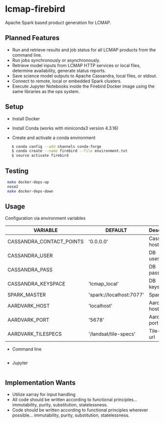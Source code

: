 # lcmap-firebird
Apache Spark based product generation for LCMAP.

## Planned Features
* Run and retrieve results and job status for all LCMAP products from the command line.
* Run jobs synchronously or asynchronously.
* Retrieve model inputs from LCMAP HTTP services or local files, determine availability, generate status reports.
* Save science model outputs to Apache Cassandra, local files, or stdout.
* Connect to remote, local or embedded Spark clusters.
* Execute Jupyter Notebooks inside the Firebird Docker image using the same libraries as the ops system.

## Setup

* Install Docker

* Install Conda (works with miniconda3 version 4.3.16)

* Create and activate a conda environment
```bash
   $ conda config --add channels conda-forge
   $ conda create --name firebird --file environment.txt
   $ source activate firebird
```

## Testing
```bash
 make docker-deps-up
 nose2
 make docker-deps-down
```

## Usage
Configuration via environment variables

| VARIABLE | DEFAULT | Description |
| --- | --- | --- |
| CASSANDRA_CONTACT_POINTS | '0.0.0.0' | Cassandra host IP |
| CASSANDRA_USER | | DB username |
| CASSANDRA_PASS | | DB password |
| CASSANDRA_KEYSPACE | 'lcmap_local' | DB keyspace |
| SPARK_MASTER | 'spark://localhost:7077' | Spark host |
| AARDVARK_HOST | 'localhost' | Aardvark host |
| AARDVARK_PORT | '5678' | Aardvark port |
| AARDVARK_TILESPECS | '/landsat/tile-specs' | Tile-specs url |


* Command line
```bash
```

* Jupyter
```bash
```

## Implementation Wants
* Utilize xarray for input handling
* All code should be written according to functional principles... immutability, purity, substitution, statelessness.
* Code should be written according to functional principles wherever possible... immutability, purity, substitution, statelessness.
